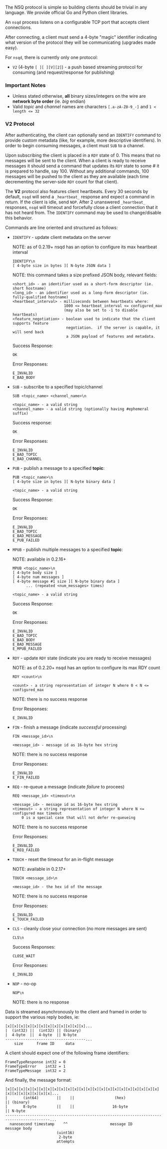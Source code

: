 The NSQ protocol is simple so building clients should be trivial in any language. We provide
official Go and Python client libraries.

An `nsqd` process listens on a configurable TCP port that accepts client connections.

After connecting, a client must send a 4-byte "magic" identifier indicating what version of the
protocol they will be communicating (upgrades made easy).

For `nsqd`, there is currently only one protocol:

  * `V2` (4-byte `[ ][ ][V][2]`) - a push based streaming protocol for consuming (and 
    request/response for publishing)

### Important Notes

  * Unless stated otherwise, **all** binary sizes/integers on the wire are **network byte order**
    (ie. *big* endian)
  * Valid *topic* and *channel* names are characters `[.a-zA-Z0-9_-]` and `1 < length <= 32`

### V2 Protocol

After authenticating, the client can optionally send an `IDENTIFY` command to provide custom
metadata (like, for example, more descriptive identifiers). In order to begin consuming messages, a
client must `SUB` to a channel.

Upon subscribing the client is placed in a `RDY` state of 0. This means that no messages
will be sent to the client. When a client is ready to receive messages it should send a command that
updates its `RDY` state to some # it is prepared to handle, say 100. Without any additional
commands, 100 messages will be pushed to the client as they are available (each time decrementing
the server-side `RDY` count for that client).

The **V2** protocol also features client heartbeats. Every 30 seconds by default, `nsqd` will send a
`_heartbeat_` response and expect a command in return. If the client is idle, send `NOP`. After 2 
unanswered `_heartbeat_` responses, `nsqd` will timeout and forcefully close a client connection that
it has not heard from. The `IDENTIFY` command may be used to change/disable this behavior.

Commands are line oriented and structured as follows:

  * `IDENTIFY` - update client metadata on the server
    
    NOTE: as of 0.2.19+ nsqd has an option to configure its max heartbeat interval
    
        IDENTIFY\n
        [ 4-byte size in bytes ][ N-byte JSON data ]
    
    NOTE: this command takes a size prefixed JSON body, relevant fields:
    
        <short_id> - an identifier used as a short-form descriptor (ie. short hostname)
        <long_id> - an identifier used as a long-form descriptor (ie. fully-qualified hostname)
        <heartbeat_interval> - milliseconds between heartbeats where:
                               1000 <= heartbeat_interval <= configured_max
                               (may also be set to -1 to disable heartbeats)
        <feature_negotiation> - boolean used to indicate that the client supports feature
                                negotiation.  if the server is capable, it will send back 
                                a JSON payload of features and metadata.
    
    Success Response:
    
        OK
    
    Error Responses:
    
        E_INVALID
        E_BAD_BODY

  * `SUB` - subscribe to a specified topic/channel
    
        SUB <topic_name> <channel_name>\n
        
        <topic_name> - a valid string
        <channel_name> - a valid string (optionally having #ephemeral suffix)
    
    Success response:
    
        OK
    
    Error Responses:
    
        E_INVALID
        E_BAD_TOPIC
        E_BAD_CHANNEL

  * `PUB` - publish a message to a specified **topic**:
    
        PUB <topic_name>\n
        [ 4-byte size in bytes ][ N-byte binary data ]
        
        <topic_name> - a valid string
    
    Success Response:
    
        OK
    
    Error Responses:
    
        E_INVALID
        E_BAD_TOPIC
        E_BAD_MESSAGE
        E_PUB_FAILED

  * `MPUB` - publish multiple messages to a specified **topic**:
    
    NOTE: available in 0.2.16+
    
        MPUB <topic_name>\n
        [ 4-byte body size ]
        [ 4-byte num messages ]
        [ 4-byte message #1 size ][ N-byte binary data ]
              ... (repeated <num_messages> times)
        
        <topic_name> - a valid string
    
    Success Response:
    
        OK
    
    Error Responses:
    
        E_INVALID
        E_BAD_TOPIC
        E_BAD_BODY
        E_BAD_MESSAGE
        E_MPUB_FAILED

  * `RDY` - update `RDY` state (indicate you are ready to receive messages)
    
    NOTE: as of 0.2.20+ nsqd has an option to configure its max RDY count
    
        RDY <count>\n
        
        <count> - a string representation of integer N where 0 < N <= configured_max
    
    NOTE: there is no success response
    
    Error Responses:
    
        E_INVALID

  * `FIN` - finish a message (indicate *successful* processing)
    
        FIN <message_id>\n
        
        <message_id> - message id as 16-byte hex string
    
    NOTE: there is no success response

    Error Responses:
    
        E_INVALID
        E_FIN_FAILED

  * `REQ` - re-queue a message (indicate *failure* to procees)
    
        REQ <message_id> <timeout>\n
        
        <message_id> - message id as 16-byte hex string
        <timeout> - a string representation of integer N where N <= configured max timeout
            0 is a special case that will not defer re-queueing
    
    NOTE: there is no success response

    Error Responses:
    
        E_INVALID
        E_REQ_FAILED

  * `TOUCH` - reset the timeout for an in-flight message
    
    NOTE: available in 0.2.17+
    
        TOUCH <message_id>\n
        
        <message_id> - the hex id of the message
    
    NOTE: there is no success response
    
    Error Responses:
    
        E_INVALID
        E_TOUCH_FAILED

  * `CLS` - cleanly close your connection (no more messages are sent)
    
        CLS\n
    
    Success Responses:
    
        CLOSE_WAIT
    
    Error Responses:
    
        E_INVALID

  * `NOP` - no-op
    
        NOP\n
    
    NOTE: there is no response

Data is streamed asynchronously to the client and framed in order to support the various reply
bodies, ie:

    [x][x][x][x][x][x][x][x][x][x][x][x]...
    |  (int32) ||  (int32) || (binary)
    |  4-byte  ||  4-byte  || N-byte
    ------------------------------------...
        size      frame ID     data

A client should expect one of the following frame identifiers:

    FrameTypeResponse int32 = 0
    FrameTypeError    int32 = 1
    FrameTypeMessage  int32 = 2

And finally, the message format:
    
    [x][x][x][x][x][x][x][x][x][x][x][x][x][x][x][x][x][x][x][x][x][x][x][x][x][x][x][x][x][x]...
    |       (int64)        ||    ||                  (hex)                       || (binary)
    |       8-byte         ||    ||                 16-byte                      || N-byte
    ------------------------------------------------------------------------------------------...
      nanosecond timestamp    ^^                   message ID                       message body
                           (uint16)
                            2-byte
                           attempts
